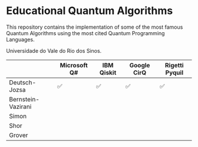 # Educational Quantum Algorithms

This repository contains the implementation of some of the most famous Quantum Algorithms using the most cited Quantum Programming Languages.


Universidade do Vale do Rio dos Sinos.



|                     |  Microsoft Q#  |  IBM Qiskit    |  Google CirQ   |  Rigetti Pyquil|
| ------------------- | -------------- | -------------- | -------------- | -------------- |
|  Deutsch-Jozsa      |      ✅       |     ✅          |       ✅      |      ✅        |
|  Bernstein-Vazirani |  			   |                |                |                |
|  Simon              |  			   |                |                |                |
|  Shor               |  			   |                |                |                |
|  Grover             |  			   |                |                |                | 
